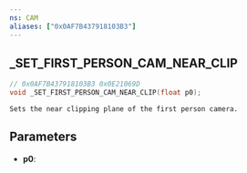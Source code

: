 ```yaml
---
ns: CAM
aliases: ["0x0AF7B437918103B3"]
---
```

## _SET_FIRST_PERSON_CAM_NEAR_CLIP

```c
// 0x0AF7B437918103B3 0x0E21069D
void _SET_FIRST_PERSON_CAM_NEAR_CLIP(float p0);
```

```
Sets the near clipping plane of the first person camera.  
```

## Parameters
* **p0**:

